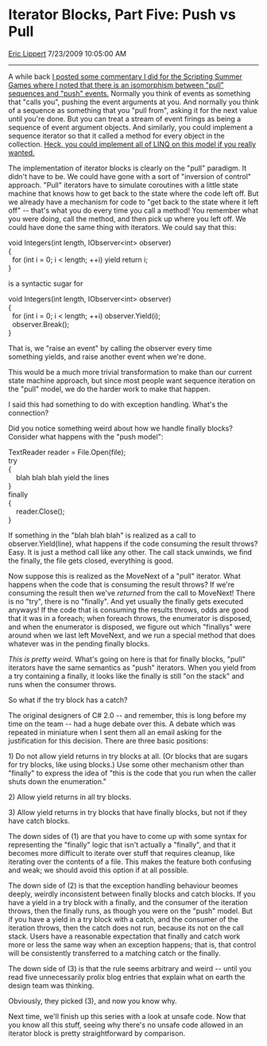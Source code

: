 # Iterator Blocks, Part Five: Push vs Pull

[Eric Lippert](https://social.msdn.microsoft.com/profile/Eric%20Lippert) 7/23/2009 10:05:00 AM

-----

A while back [I posted some commentary I did for the Scripting Summer Games where I noted that there is an isomorphism between "pull" sequences and "push" events.](http://blogs.msdn.com/ericlippert/archive/2009/06/26/iterators-at-the-summer-games.aspx) Normally you think of events as something that "calls you", pushing the event arguments at you. And normally you think of a sequence as something that you "pull from", asking it for the next value until you're done. But you can treat a stream of event firings as being a sequence of event argument objects. And similarly, you could implement a sequence iterator so that it called a method for every object in the collection. [Heck, you could implement all of LINQ on this model if you really wanted.](http://msmvps.com/blogs/jon_skeet/archive/2008/01/04/quot-push-quot-linq-revisited-next-attempt-at-an-explanation.aspx)

The implementation of iterator blocks is clearly on the "pull" paradigm. It didn't have to be. We could have gone with a sort of "inversion of control" approach. "Pull" iterators have to simulate coroutines with a little state machine that knows how to get back to the state where the code left off. But we already have a mechanism for code to "get back to the state where it left off" -- that's what you do every time you call a method\! You remember what you were doing, call the method, and then pick up where you left off. We could have done the same thing with iterators. We could say that this:

 

void Integers(int length, IObserver\<int\> observer)  
{  
  for (int i = 0; i \< length; ++i) yield return i;  
}

is a syntactic sugar for

 

void Integers(int length, IObserver\<int\> observer)  
{  
  for (int i = 0; i \< length; ++i) observer.Yield(i);  
  observer.Break();  
}

That is, we "raise an event" by calling the observer every time something yields, and raise another event when we're done.

This would be a much more trivial transformation to make than our current state machine approach, but since most people want sequence iteration on the "pull" model, we do the harder work to make that happen.

I said this had something to do with exception handling. What's the connection?

Did you notice something weird about how we handle finally blocks? Consider what happens with the "push model":

 

TextReader reader = File.Open(file);  
try  
{  
    blah blah blah yield the lines  
}   
finally  
{  
    reader.Close();  
}  

If something in the "blah blah blah" is realized as a call to observer.Yield(line), what happens if the code consuming the result throws? Easy. It is just a method call like any other. The call stack unwinds, we find the finally, the file gets closed, everything is good.

Now suppose this is realized as the MoveNext of a "pull" iterator. What happens when the code that is consuming the result throws? If we're consuming the result then we've *returned* from the call to MoveNext\! There is no "try", there is no "finally". And yet usually the finally gets executed anyways\! If the code that is consuming the results throws, odds are good that it was in a foreach; when foreach throws, the enumerator is disposed, and when the enumerator is disposed, we figure out which "finallys" were around when we last left MoveNext, and we run a special method that does whatever was in the pending finally blocks.

*This is pretty weird.* What's going on here is that for finally blocks, "pull" iterators have the same semantics as "push" iterators. When you yield from a try containing a finally, it looks like the finally is still "on the stack" and runs when the consumer throws.

So what if the try block has a catch?

The original designers of C\# 2.0 -- and remember, this is long before my time on the team -- had a huge debate over this. A debate which was repeated in miniature when I sent them all an email asking for the justification for this decision. There are three basic positions:

1\) Do not allow yield returns in try blocks at all. (Or blocks that are sugars for try blocks, like using blocks.) Use some other mechanism other than "finally" to express the idea of "this is the code that you run when the caller shuts down the enumeration."

2\) Allow yield returns in all try blocks.

3\) Allow yield returns in try blocks that have finally blocks, but not if they have catch blocks.

The down sides of (1) are that you have to come up with some syntax for representing the "finally" logic that isn't actually a "finally", and that it becomes more difficult to iterate over stuff that requires cleanup, like iterating over the contents of a file. This makes the feature both confusing and weak; we should avoid this option if at all possible.

The down side of (2) is that the exception handling behaviour beomes deeply, weirdly inconsistent between finally blocks and catch blocks. If you have a yield in a try block with a finally, and the consumer of the iteration throws, then the finally runs, as though you were on the "push" model. But if you have a yield in a try block with a catch, and the consumer of the iteration throws, then the catch does not run, because its not on the call stack. Users have a reasonable expectation that finally and catch work more or less the same way when an exception happens; that is, that control will be consistently transferred to a matching catch or the finally.

The down side of (3) is that the rule seems arbitrary and weird -- until you read five unnecessarily prolix blog entries that explain what on earth the design team was thinking.

Obviously, they picked (3), and now you know why.

Next time, we'll finish up this series with a look at unsafe code. Now that you know all this stuff, seeing why there's no unsafe code allowed in an iterator block is pretty straightforward by comparison.

